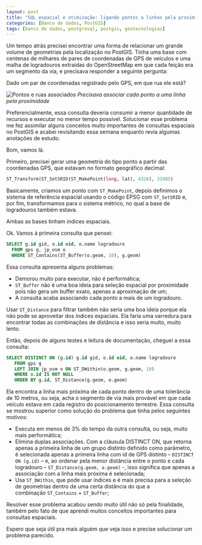```yaml
---
layout: post
title: "SQL espacial e otimização: ligando pontos a linhas pela proximidade"
categories: [Banco de dados, PostGIS]
tags: [banco de dados, postgresql, postgis, geotecnologias]
---
```



Um tempo atrás precisei encontrar uma forma de relacionar um grande volume de geometrias pela localização no PostGIS. Tinha uma base com centenas de milhares de pares de coordenadas de GPS de veículos e uma malha de logradouros extraídas do OpenStreetMap em que cada feição era um segmento da via, e precisava responder a seguinte pergunta:

Dado um par de coordenadas registrado pelo GPS, em que rua ele está?

![Pontos e ruas associados](https://paulovitorweb.files.wordpress.com/2022/02/spatial-sql-paulovitorweb.gif?w=424)
_Precisava associar cada ponto a uma linha pela proximidade_

Preferencialmente, essa consulta deveria consumir a menor quantidade de recursos e executar no menor tempo possível. Solucionar esse problema me fez assimilar alguns conceitos muito importantes de consultas espaciais no PostGIS e acabei revisitando essa semana enquanto revia algumas anotações de estudo.

Bom, vamos lá.

Primeiro, precisei gerar uma geometria do tipo ponto a partir das coordenadas GPS, que estavam no formato geográfico decimal:

```sql
ST_Transform(ST_SetSRID(ST_MakePoint(long, lat), 4326), 31985)
```

Basicamente, criamos um ponto com `ST_MakePoint`, depois definimos o sistema de referência espacial usando o código EPSG com `ST_SetSRID` e, por fim, transformamos para o sistema métrico, no qual a base de logradouros também estava.

Ambas as bases tinham índices espaciais.

Ok. Vamos à primeira consulta que pensei:

```sql
SELECT g.id gid, o.id oid, o.name logradouro
  FROM gps g, jp_osm o
  WHERE ST_Contains(ST_Buffer(o.geom, 10), g.geom)
```

Essa consulta apresenta alguns problemas:

- Demorou muito para executar, não é performática;
- `ST_Buffer` não é uma boa ideia para seleção espacial por proximidade pois não gera um buffer exato, apenas a aproximação de um;
- A consulta acaba associando cada ponto a mais de um logradouro.

Usar `ST_Distance` para filtrar também não seria uma boa ideia porque ela não pode se aproveitar dos índices espaciais. Ela faria uma varredura para encontrar todas as combinações de distância e isso seria muito, muito lento.

Então, depois de alguns testes e leitura de documentação, cheguei a essa consulta:

```sql
SELECT DISTINCT ON (g.id) g.id gid, o.id oid, o.name logradouro
   FROM gps g
   LEFT JOIN jp_osm o ON ST_DWithin(o.geom, g.geom, 10)
   WHERE o.id IS NOT NULL
   ORDER BY g.id, ST_Distance(g.geom, o.geom)
```

Ela encontra a linha mais próxima de cada ponto dentro de uma tolerância de 10 metros, ou seja, acha o segmento de via mais provável em que cada veículo estava em cada registro do posicionamento terrestre. Essa consulta se mostrou superior como solução do problema que tinha pelos seguintes motivos:

- Executa em menos de 3% do tempo da outra consulta, ou seja, muito mais performática;
- Elimina duplas associações. Com a cláusula DISTINCT ON, que retorna apenas a primeira linha de um grupo distinto definido como parâmetro, é selecionada apenas a primeira linha com id de GPS distinto – `DISTINCT ON (g.id)` – e, ao ordenar pela menor distância entre o ponto e cada logradouro – `ST_Distance(g.geom, o.geom)` -, isso significa que apenas a associação com a linha mais próxima é selecionada;
- Usa `ST_DWithin`, que pode usar índices e é mais precisa para a seleção de geometrias dentro de uma certa distância do que a combinação `ST_Contains` + `ST_Buffer`;

Resolver esse problema acabou sendo muito útil não só pela finalidade, também pelo fato de que aprendi muitos conceitos importantes para consultas espaciais.

Espero que seja útil pra mais alguém que veja isso e precise solucionar um problema parecido.